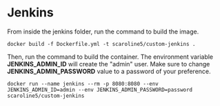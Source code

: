 # Jenkins

From inside the jenkins folder, run the command to build the image.

```
docker build -f Dockerfile.yml -t scaroline5/custom-jenkins .
```

Then, run the command to build the container. The environment variable **JENKINS_ADMIN_ID**  will create the "admin" user. Make sure to change **JENKINS_ADMIN_PASSWORD** value to a password of your preference.

```
docker run --name jenkins --rm -p 8080:8080 --env JENKINS_ADMIN_ID=admin --env JENKINS_ADMIN_PASSWORD=password scaroline5/custom-jenkins
```
